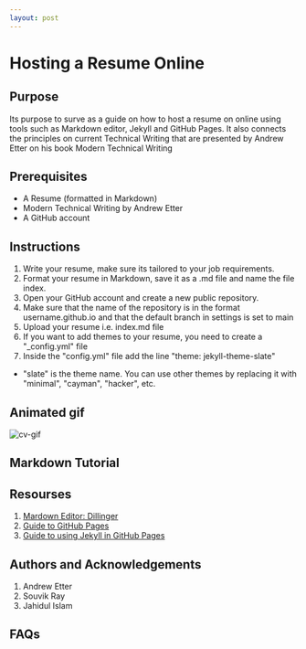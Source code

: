 ```yaml
---
layout: post
---
```


# Hosting a Resume Online



## Purpose
Its purpose to surve as a guide on how to host a resume on online using tools such as Markdown editor, Jekyll and GitHub Pages. It also connects the principles on current Technical Writing that are presented by Andrew Etter on his book Modern Technical Writing


## Prerequisites
- A Resume (formatted in Markdown)
- Modern Technical Writing by Andrew Etter
- A GitHub account


## Instructions

1. Write your resume, make sure its tailored to your job requirements.
2. Format your resume in Markdown, save it as a .md file and name the file index.
3. Open your GitHub account and create a new public repository.
4. Make sure that the name of the repository is in the format username.github.io and that the default branch in settings is set to main
5. Upload your resume i.e. index.md file
6. If you want to add themes to your resume, you need to create a "_config.yml" file
7. Inside the "config.yml" file add the line "theme: jekyll-theme-slate"
  - "slate" is the theme name. You can use other themes by replacing it with "minimal", "cayman", "hacker", etc.

## Animated gif

![cv-gif](https://i.makeagif.com/media/3-07-2024/QaYIpx.gif)



## Markdown Tutorial



## Resourses
1. [Mardown Editor: Dillinger](https://dillinger.io)
2. [Guide to GitHub Pages](https://docs.github.com/en/pages/getting-started-with-github-pages/creating-a-github-pages-site)
3. [Guide to using Jekyll in  GitHub Pages](https://docs.github.com/en/pages/setting-up-a-github-pages-site-with-jekyll/about-github-pages-and-jekyll)



## Authors and Acknowledgements
1. Andrew Etter
2. Souvik Ray
3. Jahidul Islam



## FAQs


